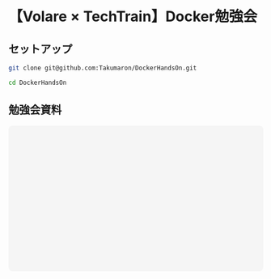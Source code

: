 # 【Volare × TechTrain】Docker勉強会
## セットアップ
``` sh
git clone git@github.com:Takumaron/DockerHandsOn.git

cd DockerHandsOn
```

## 勉強会資料

<div
 class="canva-embed"
 data-design-id="DAED6dNQnj0"
 data-height-ratio="0.5625"
 style="padding:56.2500% 5px 5px 5px;background:rgba(0,0,0,0.03);border-radius:8px;"
></div>
<script async src="https:&#x2F;&#x2F;sdk.canva.com&#x2F;v1&#x2F;embed.js"></script>
